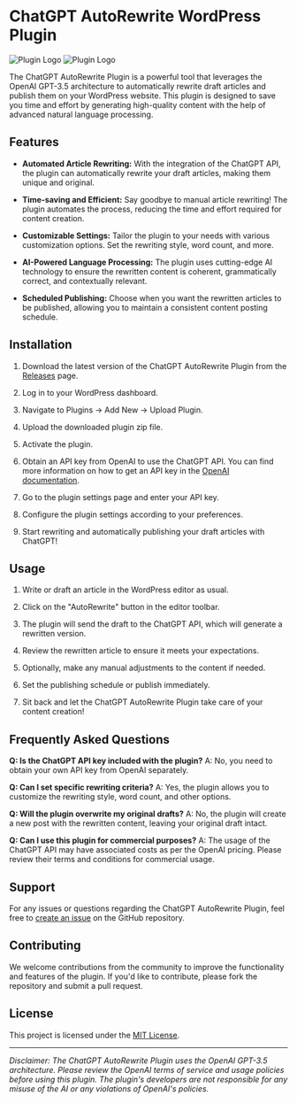 # ChatGPT AutoRewrite WordPress Plugin

![Plugin Logo](https://i.vgy.me/h86UOb.png)
![Plugin Logo](https://i.vgy.me/afC6BA.png)

The ChatGPT AutoRewrite Plugin is a powerful tool that leverages the OpenAI GPT-3.5 architecture to automatically rewrite draft articles and publish them on your WordPress website. This plugin is designed to save you time and effort by generating high-quality content with the help of advanced natural language processing.

## Features

- **Automated Article Rewriting:** With the integration of the ChatGPT API, the plugin can automatically rewrite your draft articles, making them unique and original.

- **Time-saving and Efficient:** Say goodbye to manual article rewriting! The plugin automates the process, reducing the time and effort required for content creation.

- **Customizable Settings:** Tailor the plugin to your needs with various customization options. Set the rewriting style, word count, and more.

- **AI-Powered Language Processing:** The plugin uses cutting-edge AI technology to ensure the rewritten content is coherent, grammatically correct, and contextually relevant.

- **Scheduled Publishing:** Choose when you want the rewritten articles to be published, allowing you to maintain a consistent content posting schedule.

## Installation

1. Download the latest version of the ChatGPT AutoRewrite Plugin from the [Releases](https://github.com/your-username/your-repo/releases) page.

2. Log in to your WordPress dashboard.

3. Navigate to Plugins → Add New → Upload Plugin.

4. Upload the downloaded plugin zip file.

5. Activate the plugin.

6. Obtain an API key from OpenAI to use the ChatGPT API. You can find more information on how to get an API key in the [OpenAI documentation](https://beta.openai.com/docs/).

7. Go to the plugin settings page and enter your API key.

8. Configure the plugin settings according to your preferences.

9. Start rewriting and automatically publishing your draft articles with ChatGPT!

## Usage

1. Write or draft an article in the WordPress editor as usual.

2. Click on the "AutoRewrite" button in the editor toolbar.

3. The plugin will send the draft to the ChatGPT API, which will generate a rewritten version.

4. Review the rewritten article to ensure it meets your expectations.

5. Optionally, make any manual adjustments to the content if needed.

6. Set the publishing schedule or publish immediately.

7. Sit back and let the ChatGPT AutoRewrite Plugin take care of your content creation!

## Frequently Asked Questions

**Q: Is the ChatGPT API key included with the plugin?**
A: No, you need to obtain your own API key from OpenAI separately.

**Q: Can I set specific rewriting criteria?**
A: Yes, the plugin allows you to customize the rewriting style, word count, and other options.

**Q: Will the plugin overwrite my original drafts?**
A: No, the plugin will create a new post with the rewritten content, leaving your original draft intact.

**Q: Can I use this plugin for commercial purposes?**
A: The usage of the ChatGPT API may have associated costs as per the OpenAI pricing. Please review their terms and conditions for commercial usage.

## Support

For any issues or questions regarding the ChatGPT AutoRewrite Plugin, feel free to [create an issue](https://github.com/your-username/your-repo/issues) on the GitHub repository.

## Contributing

We welcome contributions from the community to improve the functionality and features of the plugin. If you'd like to contribute, please fork the repository and submit a pull request.

## License

This project is licensed under the [MIT License](LICENSE).

---

*Disclaimer: The ChatGPT AutoRewrite Plugin uses the OpenAI GPT-3.5 architecture. Please review the OpenAI terms of service and usage policies before using this plugin. The plugin's developers are not responsible for any misuse of the AI or any violations of OpenAI's policies.*
